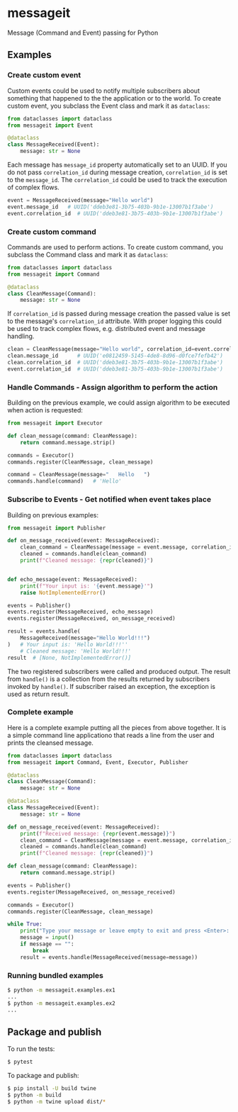 # messageit
Message (Command and Event) passing for Python

## Examples

### Create custom event

Custom events could be used to notify multiple subscribers about something that happened to the the application or to the world. To create custom event, you subclass the Event class and mark it as `dataclass`:

```python
from dataclasses import dataclass
from messageit import Event

@dataclass
class MessageReceived(Event):
    message: str = None
```

Each message has `message_id` property automatically set to an UUID. If you do not
pass `correlation_id` during message creation, `correlation_id` is set to the `message_id`.
The `correlation_id` could be used to track the execution of complex flows.

```python
event = MessageReceived(message="Hello world")
event.message_id   # UUID('ddeb3e81-3b75-403b-9b1e-13007b1f3abe')
event.correlation_id  # UUID('ddeb3e81-3b75-403b-9b1e-13007b1f3abe')
```

### Create custom command

Commands are used to perform actions. To create custom command, you subclass the Command class and mark it as `dataclass`:

```python
from dataclasses import dataclass
from messageit import Command

@dataclass
class CleanMessage(Command):
    message: str = None
```

If `correlation_id` is passed during message creation the passed value is set to the message's `correlation_id` attribute. With proper logging this could be used to track complex flows, e.g. distributed event and message handling.

```python
clean = CleanMessage(message="Hello world", correlation_id=event.correlation_id)
clean.message_id      # UUID('e0812459-5145-4de8-8d96-d0fce7fefb42')
clean.correlation_id  # UUID('ddeb3e81-3b75-403b-9b1e-13007b1f3abe')
event.correlation_id  # UUID('ddeb3e81-3b75-403b-9b1e-13007b1f3abe')
```

### Handle Commands - Assign algorithm to perform the action

Building on the previous example, we could assign algorithm to be executed when action is requested:

```python
from messageit import Executor

def clean_message(command: CleanMessage):
    return command.message.strip()

commands = Executor()
commands.register(CleanMessage, clean_message)

command = CleanMessage(message="   Hello   ")
commands.handle(command)   # 'Hello'
```

### Subscribe to Events - Get notified when event takes place 

Building on previous examples:

```python
from messageit import Publisher

def on_message_received(event: MessageReceived):
    clean_command = CleanMessage(message = event.message, correlation_id = event.message_id)
    cleaned = commands.handle(clean_command)
    print(f"Cleaned message: {repr(cleaned)}")


def echo_message(event: MessageReceived):
    print(f"Your input is: '{event.message}'")
    raise NotImplementedError()

events = Publisher()
events.register(MessageReceived, echo_message)
events.register(MessageReceived, on_message_received)

result = events.handle(
    MessageReceived(message="Hello World!!!")
)   # Your input is: 'Hello World!!!''
    # Cleaned message: 'Hello World!!!'
result  # [None, NotImplementedError()]
```

The two registered subscribers were called and produced output. The result from `handle()` is a collection from the results returned by subscribers invoked by `handle()`. If subscriber raised an exception, the exception is used as return result.

### Complete example

Here is a complete example putting all the pieces from above together. It is a simple command line applicationo that reads a line from the user and prints the cleansed message.

```python
from dataclasses import dataclass
from messageit import Command, Event, Executor, Publisher

@dataclass
class CleanMessage(Command):
    message: str = None

@dataclass
class MessageReceived(Event):
    message: str = None

def on_message_received(event: MessageReceived):
    print(f"Received message: {repr(event.message)}")
    clean_command = CleanMessage(message = event.message, correlation_id = event.message_id)
    cleaned = commands.handle(clean_command)
    print(f"Cleaned message: {repr(cleaned)}")

def clean_message(command: CleanMessage):
    return command.message.strip()

events = Publisher()
events.register(MessageReceived, on_message_received)

commands = Executor()
commands.register(CleanMessage, clean_message)

while True:
    print("Type your message or leave empty to exit and press <Enter>: ")
    message = input()
    if message == "":
        break
    result = events.handle(MessageReceived(message=message))
```

### Running bundled examples

```bash
$ python -m messageit.examples.ex1
...
$ python -m messageit.examples.ex2
...
```


## Package and publish

To run the tests:

```bash
$ pytest
```

To package and publish:

```bash
$ pip install -U build twine
$ python -m build
$ python -m twine upload dist/*
```